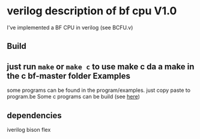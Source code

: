 verilog description of bf cpu V1.0
====

I've implemented a BF CPU in verilog (see BCFU.v)

Build
---

just run `make` or `make c`
to use make c da a make in the c
bf-master folder
Examples
---
some programs can be found in the program/examples. just copy paste to program.be
Some c programs can be build (see  [here](https://github.com/arthaud/c2bf))

dependencies
---

iverilog 
bison
flex

